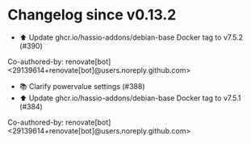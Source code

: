 # Changelog since v0.13.2
- ⬆️ Update ghcr.io/hassio-addons/debian-base Docker tag to v7.5.2 (#390)

Co-authored-by: renovate[bot] <29139614+renovate[bot]@users.noreply.github.com> 
- 📚 Clarify powervalue settings (#388) 
- ⬆️ Update ghcr.io/hassio-addons/debian-base Docker tag to v7.5.1 (#384)

Co-authored-by: renovate[bot] <29139614+renovate[bot]@users.noreply.github.com> 
